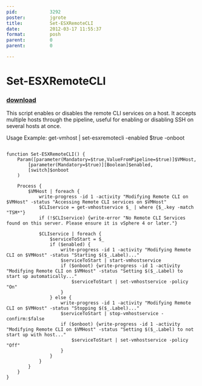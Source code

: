 ```yaml
---
pid:            3292
poster:         jgrote
title:          Set-ESXRemoteCLI
date:           2012-03-17 11:55:37
format:         posh
parent:         0
parent:         0

---
```


# Set-ESXRemoteCLI

### [download](3292.ps1)

This script enables or disables the remote CLI services on a host. It accepts multiple hosts through the pipeline, useful for enabling or disabling SSH on several hosts at once.

Usage Example: get-vmhost | set-esxremotecli -enabled $true -onboot

```posh

function Set-ESXRemoteCLI() {
    Param([parameter(Mandatory=$true,ValueFromPipeline=$true)]$VMHost,
        [parameter(Mandatory=$true)][Boolean]$enabled,
        [switch]$onboot
    )
    
    Process {
        $VMHost | foreach {
            write-progress -id 1 -activity "Modifying Remote CLI on $VMHost" -status "Accessing Remote CLI services on $VMHost"
            $CLIservice = get-vmhostservice $_ | where {$_.key -match "TSM*"}
            if (!$CLIservice) {write-error "No Remote CLI Services found on this server. Please ensure it is vSphere 4 or later."}
            
            $CLIservice | foreach {
                $serviceToStart = $_
                if ($enabled) {
                    write-progress -id 1 -activity "Modifying Remote CLI on $VMHost" -status "Starting $($_.Label)..."
                    $serviceToStart | start-vmhostservice
                    if ($onboot) {write-progress -id 1 -activity "Modifying Remote CLI on $VMHost" -status "Setting $($_.Label) to start up automatically..."
                        $serviceToStart | set-vmhostservice -policy "On"
                    }
                } else {
                    write-progress -id 1 -activity "Modifying Remote CLI on $VMHost" -status "Stopping $($_.Label)..."
                    $serviceToStart | stop-vmhostservice -confirm:$false
                    if ($onboot) {write-progress -id 1 -activity "Modifying Remote CLI on $VMHost" -status "Setting $($_.Label) to not start up with host..."
                        $serviceToStart | set-vmhostservice -policy "Off"
                    }
                }
            }
        }
    }
}
```
